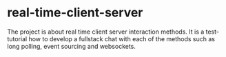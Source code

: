 # real-time-client-server
The project is about real time client server interaction methods. It is a test-tutorial how to develop a fullstack chat with each of the methods such as long polling, event sourcing and websockets.
